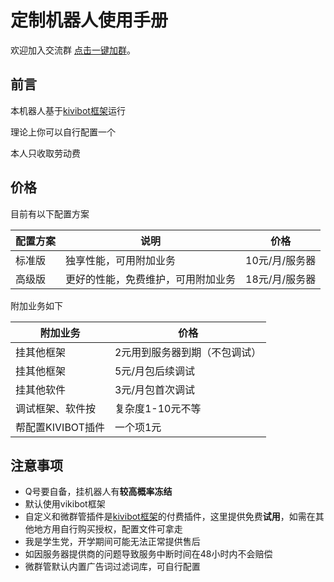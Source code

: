 # 定制机器人使用手册
欢迎加入交流群 [点击一键加群](https://jq.qq.com/?k=fjSGhscz "自动跳转到QQ")。


## 前言
本机器人基于[kivibot框架](https://vikiboss.github.io/KiviBot/)运行

理论上你可以自行配置一个

本人只收取劳动费

## 价格
目前有以下配置方案

| 配置方案 | 说明 | 价格 |
| ---------  | ------------------- | ----------- |
| 标准版     | 独享性能，可用附加业务 | 10元/月/服务器|
| 高级版     | 更好的性能，免费维护，可用附加业务 |18元/月/服务器 |

附加业务如下

| 附加业务 | 价格 |
| ---------  | ----------- |
| 挂其他框架   | 2元用到服务器到期（不包调试）|
| 挂其他框架   | 5元/月包后续调试 |
| 挂其他软件   | 3元/月包首次调试 |
|调试框架、软件按|复杂度1-10元不等|
|帮配置KIVIBOT插件|   一个项1元  |

## 注意事项

- Q号要自备，挂机器人有**较高概率冻结**
- 默认使用vikibot框架
- 自定义和微群管插件是[kivibot框架](https://vikiboss.github.io/KiviBot/)的付费插件，这里提供免费**试用**，如需在其他地方用自行购买授权，配置文件可拿走
- 我是学生党，开学期间可能无法正常提供售后
- 如因服务器提供商的问题导致服务中断时间在48小时内不会赔偿
- 微群管默认内置广告词过滤词库，可自行配置
